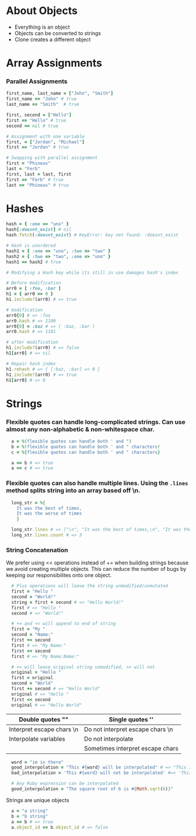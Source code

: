 # About Objects
* Everything is an object 
* Objects can be converted to strings
* Clone creates a different object

# Array Assignments
### Parallel Assignments

```rb 
first_name, last_name = ["John", "Smith"]
first_name == "John" # true
last_name == "Smith"  # true

first, second = ["Hello"]
first == "Hello" # true
second == nil # true

# Assignment with one variable
first, = ["Jordan", "Michael"]
first == "Jordan" # true 

# Swapping with parallel assignment
first = "Phineas"
last = "Ferb"
first, last = last, first
first == "Ferb" # true
last == "Phineas" # true
```

# Hashes

```rb
hash = { :one => "uno" }
hash[:doesnt_exist] # nil
hash.fetch(:doesnt_exist) # KeyError: key not found: :doesnt_exist

# Hash is unordered
hash1 = { :one => "uno", :two => "two" }
hash2 = { :two => "two", :one => "uno" }
hash1 == hash2 # true 

# Modifying a Hash key while its still in use damages hash's index

# Before modification 
arr0 = [ :foo, :bar ]
h1 = { arr0 => 0 }
h1.include?(arr0) # => true

# modification 
arr0[0] # => :foo
arr0.hash # => 1100
arr0[0] = :baz # => [ :baz, :bar ]
arr0.hash # => 1101

# after modification
h1.include?(arr0) # => false 
h1[arr0] # => nil 

# Repair hash index
h1.rehash # => { [:baz, :bar] => 0 } 
h1.include?(arr0) # => true 
h1[arr0] # => 0 
```

# Strings
### Flexible quotes can handle long-complicated strings. Can use almost any non-alphabetic & non-whitespace char. 
```rb
  a = %(flexible quotes can handle both ' and ")
  b = %!flexible quotes can handle both ' and " characters!
  c = %{flexible quotes can handle both ' and " characters}

  a == b # => true
  a == c # => true 
```

### Flexible quotes can also handle multiple lines. Using the ```.lines``` method splits string into an array based off \n. 

```rb
  long_str = %{
    It was the best of times,
    It was the worse of times
    }

  long_str.lines # => ["\n", "It was the best of times,\n", "It was the worse of times\n"]
  long_str.lines.count # => 3
```

### String Concatenation 
We prefer using << operations instead of += when building strings because we avoid creating multiple objects. This can reduce the number of bugs by keeping our responsibilites onto one object. 
```rb
  # Plus operations will leave the string unmodified/unmutated 
  first = "Hello "
  second = "World!"
  string = first + second # => "Hello World!"
  first # => "Hello " 
  second # => "World!"

  # += and << will append to end of string
  first = "My "
  second = "Name:" 
  first += second 
  first # => "My Name:"
  first << second 
  first # => "My Name:Name:"

  # += will leave original string unmodified, << will not 
  original = "Hello "
  first = original
  second = "World" 
  first += second # => "Hello World"
  original # => "Hello "
  first << second 
  original # => "Hello World"
```

| Double quotes ""          | Single quotes ''                 |
|---------------------------|----------------------------------|
| Interpret escape chars \n | Do not interpret escape chars \n |
| Interpolate variables     | Do not interpolate               |
|                           | Sometimes interpret escape chars |

```rb
  word = "im in there"
  good_interpolation = "This #{word} will be interpolated" # => "This im in there will be interpolated"
  bad_interpolation = 'This #{word} will not be interpolated' #=> 'This #{word} will not be interpolated'

  # Any Ruby expression can be interpolated
  good_interpolation = "The square root of 6 is #{Math.sqrt(6)}"
```

Strings are unique objects
```rb
  a = "a string"
  b = "b string"
  a == b # => true
  a.object_id == b.object_id # => false 
```
